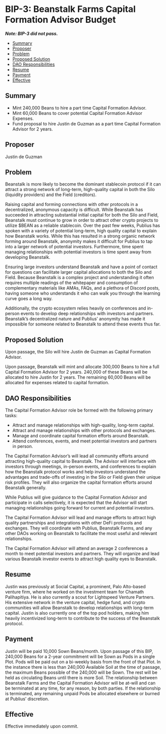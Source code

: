 # BIP-3: Beanstalk Farms Capital Formation Advisor Budget

_**Note: BIP-3 did not pass.**_

- [Summary](#summary)
- [Proposer](#proposer)
- [Problem](#problem)
- [Proposed Solution](#proposed-solution)
- [DAO Responsibilities](#dao-responsibilities)
- [Resume](#resume)
- [Payment](#payment)
- [Effective](#effective)

## Summary

- Mint 240,000 Beans to hire a part time Capital Formation Advisor.
- Mint 60,000 Beans to cover potential Capital Formation Advisor Expenses.
- Fund proposal to hire Justin de Guzman as a part time Capital Formation Advisor for 2 years.

## Proposer

Justin de Guzman

## Problem

Beanstalk is more likely to become the dominant stablecoin protocol if it can attract a strong network of long-term, high-quality capital in both the Silo (liquidity providers) and the Field (creditors).

Raising capital and forming connections with other protocols in a decentralized, anonymous capacity is difficult. While Beanstalk has succeeded in attracting substantial initial capital for both the Silo and Field, Beanstalk must continue to grow in order to attract other crypto projects to utilize $BEAN as a reliable stablecoin.   Over the past few weeks, Publius has spoken with a variety of potential long-term, high quality capital to explain how Beanstalk works. While this has resulted in a strong organic network forming around Beanstalk, anonymity makes it difficult for Publius to tap into a larger network of potential investors. Furthermore, time spent managing relationships with potential investors is time spent away from developing Beanstalk.

Ensuring large investors understand Beanstalk and have a point of contact for questions can facilitate larger capital allocations to both the Silo and Field. Because Beanstalk is a complex project and understanding it often requires multiple readings of the whitepaper and consumption of complementary materials like AMAs, FAQs, and a plethora of Discord posts, having someone who understands it who can walk you through the learning curve goes a long way.

Additionally, the crypto ecosystem relies heavily on conferences and in-person events to develop deep relationships with investors and partners. Beanstalk’s decentralized nature and Publius’ anonymity has made it impossible for someone related to Beanstalk to attend these events thus far.

## Proposed Solution

Upon passage, the Silo will hire Justin de Guzman as Capital Formation Advisor.

Upon passage, Beanstalk will mint and allocate 300,000 Beans to hire a full Capital Formation Advisor for 2 years. 240,000 of these Beans will be allocated to hire Justin for 2 years. The remaining 60,000 Beans will be allocated for expenses related to capital formation.

## DAO Responsibilities

The Capital Formation Advisor role be formed with the following primary tasks:

- Attract and manage relationships with high-quality, long-term capital.  
- Attract and manage relationships with other protocols and exchanges.
- Manage and coordinate capital formation efforts around Beanstalk.
- Attend conferences, events, and meet potential investors and partners in person.

The Capital Formation Advisor’s will lead all community efforts around attracting high-quality capital to Beanstalk. The Advisor will interface with investors through meetings, in-person events, and conferences to explain how the Beanstalk protocol works and help investors understand the advantages and trade-offs of investing in the Silo or Field given their unique risk profiles. They will also organize the capital formation efforts around Beanstalk generally.

While Publius will give guidance to the Capital Formation Advisor and participate in calls selectively, it is expected that the Advisor will start managing relationships going forward for current and potential investors.

The Capital Formation Advisor will lead and manage efforts to attract high quality partnerships and integrations with other DeFi protocols and exchanges. They will coordinate with Publius, Beanstalk Farms, and any other DAOs working on Beanstalk to facilitate the most useful and relevant relationships.

The Capital Formation Advisor will attend an average 2 conferences a month to meet potential investors and partners. They will organize and lead various Beanstalk investor events to attract high quality eyes to Beanstalk.

## Resume

Justin was previously at Social Capital, a prominent, Palo Alto-based venture firm, where he worked on the investment team for Chamath Palihapitiya. He is also currently a scout for Lightspeed Venture Partners. His extensive network in the venture capital, hedge fund, and crypto communities will allow Beanstalk to develop relationships with long-term capital. Justin is also currently one of the top pod holders, making him heavily incentivized long-term to contribute to the success of the Beanstalk protocol.

## Payment

Justin will be paid 10,000 Sown Beans/month. Upon passage of this BIP, 240,000 Beans for a 2-year commitment will be Sown as Pods in a single Plot. Pods will be paid out on a bi-weekly basis from the front of that Plot. In the instance there is less than 240,000 Available Soil at the time of passage, the maximum Beans possible of the 240,000 will be Sown. The rest will be held as circulating Beans until there is more Soil. The relationship between Beanstalk Farms and the Capital Formation Advisor will be at-will and can be terminated at any time, for any reason, by both parties. If the relationship is terminated, any remaining unpaid Pods be allocated elsewhere or burned at Publius’ discretion.

## Effective

Effective immediately upon commit.